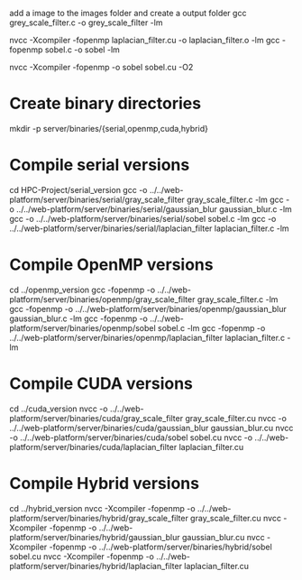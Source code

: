 add a image to the images folder and create a output folder
gcc grey_scale_filter.c -o grey_scale_filter -lm

nvcc -Xcompiler -fopenmp laplacian_filter.cu -o laplacian_filter.o -lm
gcc -fopenmp sobel.c -o sobel -lm

nvcc -Xcompiler -fopenmp -o sobel sobel.cu -O2

# Create binary directories

mkdir -p server/binaries/{serial,openmp,cuda,hybrid}

# Compile serial versions

cd HPC-Project/serial_version
gcc -o ../../web-platform/server/binaries/serial/gray_scale_filter gray_scale_filter.c -lm
gcc -o ../../web-platform/server/binaries/serial/gaussian_blur gaussian_blur.c -lm
gcc -o ../../web-platform/server/binaries/serial/sobel sobel.c -lm
gcc -o ../../web-platform/server/binaries/serial/laplacian_filter laplacian_filter.c -lm

# Compile OpenMP versions

cd ../openmp_version
gcc -fopenmp -o ../../web-platform/server/binaries/openmp/gray_scale_filter gray_scale_filter.c -lm
gcc -fopenmp -o ../../web-platform/server/binaries/openmp/gaussian_blur gaussian_blur.c -lm
gcc -fopenmp -o ../../web-platform/server/binaries/openmp/sobel sobel.c -lm
gcc -fopenmp -o ../../web-platform/server/binaries/openmp/laplacian_filter laplacian_filter.c -lm

# Compile CUDA versions

cd ../cuda_version
nvcc -o ../../web-platform/server/binaries/cuda/gray_scale_filter gray_scale_filter.cu
nvcc -o ../../web-platform/server/binaries/cuda/gaussian_blur gaussian_blur.cu
nvcc -o ../../web-platform/server/binaries/cuda/sobel sobel.cu
nvcc -o ../../web-platform/server/binaries/cuda/laplacian_filter laplacian_filter.cu

# Compile Hybrid versions

cd ../hybrid_version
nvcc -Xcompiler -fopenmp -o ../../web-platform/server/binaries/hybrid/gray_scale_filter gray_scale_filter.cu
nvcc -Xcompiler -fopenmp -o ../../web-platform/server/binaries/hybrid/gaussian_blur gaussian_blur.cu
nvcc -Xcompiler -fopenmp -o ../../web-platform/server/binaries/hybrid/sobel sobel.cu
nvcc -Xcompiler -fopenmp -o ../../web-platform/server/binaries/hybrid/laplacian_filter laplacian_filter.cu
